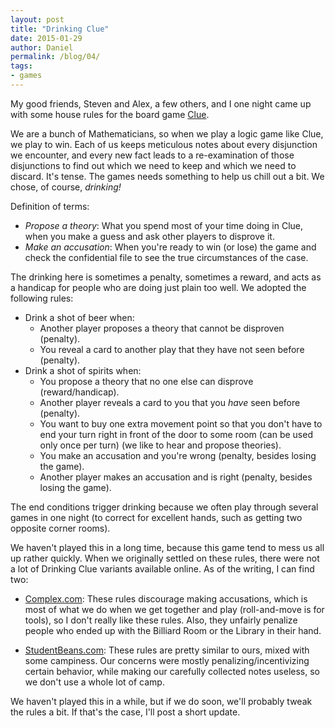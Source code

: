```yaml
---
layout: post
title: "Drinking Clue"
date: 2015-01-29
author: Daniel
permalink: /blog/04/
tags:
- games
---
```


My good friends, Steven and Alex, a
few others, and I one night came up with some house rules for the board
game [Clue](http://en.wikipedia.org/wiki/Cluedo).

We are a bunch of Mathematicians, so when we play a logic game like
Clue, we play to win. Each of us keeps meticulous notes about every
disjunction we encounter, and every new fact leads to a re-examination
of those disjunctions to find out which we need to keep and which we
need to discard. It's tense. The games needs something to help us chill
out a bit. We chose, of course, *drinking!*

<!--break-->

Definition of terms:

* _Propose a theory_: What you spend most of your time doing in Clue,
  when you make a guess and ask other players to disprove it.
* _Make an accusation_: When you're ready to win (or lose) the game and
  check the confidential file to see the true circumstances of the case.

The drinking here is sometimes a penalty, sometimes a reward, and acts
as a handicap for people who are doing just plain too well. We adopted
the following rules:

* Drink a shot of beer when:
  * Another player proposes a theory that cannot be disproven (penalty).
  * You reveal a card to another play that they have not seen before
    (penalty).
* Drink a shot of spirits when:
  * You propose a theory that no one else can disprove (reward/handicap).
  * Another player reveals a card to you that you *have* seen before
    (penalty).
  * You want to buy one extra movement point so that you don't have to
    end your turn right in front of the door to some room (can be used
    only once per turn) (we like to hear and propose theories).
  * You make an accusation and you're wrong (penalty, besides losing the
    game).
  * Another player makes an accusation and is right
    (penalty, besides losing the game).

The end conditions trigger drinking because we often play through
several games in one night (to correct for excellent hands, such as
getting two opposite corner rooms).

We haven't played this in a long time, because this game tend to mess us
all up rather quickly. When we originally settled on these rules, there
were not a lot of Drinking Clue variants available online. As of the
writing, I can find two:

* [Complex.com](http://www.complex.com/pop-culture/2014/02/10-board-games-that-can-be-converted-into-drinking-games/clue):
  These rules discourage making accusations, which is most of what we do
  when we get together and play (roll-and-move is for tools), so I don't
  really like these rules. Also, they unfairly penalize people who ended
  up with the Billiard Room or the Library in their hand.
  
* [StudentBeans.com](http://www.studentbeans.com/mag/en/campus/top-ten-genius-drinking-board-games):
  These rules are pretty similar to ours, mixed with some campiness.
  Our concerns were mostly penalizing/incentivizing certain behavior,
  while making our carefully collected notes useless, so we don't use
  a whole lot of camp.

We haven't played this in a while, but if we do soon, we'll probably
tweak the rules a bit. If that's the case, I'll post a short update.

